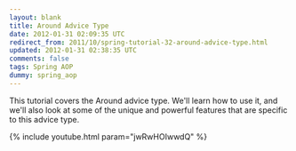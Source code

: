 ```yaml
---           
layout: blank
title: Around Advice Type
date: 2012-01-31 02:09:35 UTC
redirect_from: 2011/10/spring-tutorial-32-around-advice-type.html
updated: 2012-01-31 02:38:35 UTC
comments: false
tags: Spring AOP
dummy: spring_aop
---
```


This tutorial covers the Around advice type. We'll learn how to use it, and we'll also look at some of the unique and powerful features that are specific to this advice type.

{% include youtube.html param="jwRwHOIwwdQ" %}
